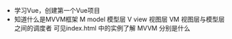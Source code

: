 - 学习Vue，创建第一个Vue项目
- 知道什么是MVVM框架
  M model 模型层
  V view  视图层
  VM 视图层与模型层之间的调度者
  可见index.html 中的实例了解 MVVM 分别是什么